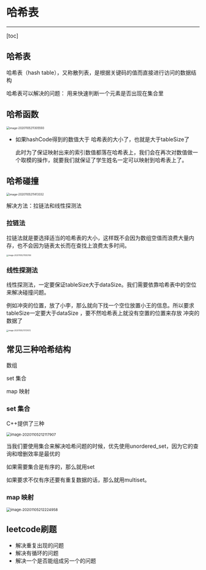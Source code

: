 # 哈希表

---

[toc]

## 哈希表

哈希表（hash table），又称散列表，是根据关键码的值而直接进行访问的数据结构

哈希表可以解决的问题： 用来快速判断一个元素是否出现在集合里



## 哈希函数

<img src="D:\MyStudyFile\Study_C_PLUS_PLUS\C-PLUS-PLUS-Road\LeetcodeC++\哈希表.assets\image-20201105211305593.png" alt="image-20201105211305593" style="zoom:50%;" />

- 如果hashCode得到的数值大于 哈希表的大小了，也就是大于tableSize了

  此时为了保证映射出来的索引数值都落在哈希表上，我们会在再次对数值做一个取模的操作，就要我们就保证了学生姓名一定可以映射到哈希表上了。



## 哈希碰撞

<img src="D:\MyStudyFile\Study_C_PLUS_PLUS\C-PLUS-PLUS-Road\LeetcodeC++\哈希表.assets\image-20201105211413332.png" alt="image-20201105211413332" style="zoom:50%;" />

解决方法：拉链法和线性探测法

### 拉链法

拉链法就是要选择适当的哈希表的大小，这样既不会因为数组空值而浪费大量内存，也不会因为链表太长而在查找上浪费太多时间。

<img src="D:\MyStudyFile\Study_C_PLUS_PLUS\C-PLUS-PLUS-Road\LeetcodeC++\哈希表.assets\image-20201105211555766.png" alt="image-20201105211555766" style="zoom:33%;" />

### 线性探测法

线性探测法，一定要保证tableSize大于dataSize。我们需要依靠哈希表中的空位来解决碰撞问题。

例如冲突的位置，放了小李，那么就向下找一个空位放置小王的信息。所以要求tableSize一定要大于dataSize ，要不然哈希表上就没有空置的位置来存放 冲突的数据了

<img src="D:\MyStudyFile\Study_C_PLUS_PLUS\C-PLUS-PLUS-Road\LeetcodeC++\哈希表.assets\image-20201105211721072.png" alt="image-20201105211721072" style="zoom: 33%;" />

## 常见三种哈希结构

数组

set 集合

map 映射

### set 集合

C++提供了三种

 <img src="D:\MyStudyFile\Study_C_PLUS_PLUS\C-PLUS-PLUS-Road\LeetcodeC++\哈希表.assets\image-20201105212117907.png" alt="image-20201105212117907" style="zoom:67%;" />

当我们要使用集合来解决哈希问题的时候，优先使用unordered_set，因为它的查询和增删效率是最优的

如果需要集合是有序的，那么就用set

如果要求不仅有序还要有重复数据的话，那么就用multiset。

### map 映射

 <img src="D:\MyStudyFile\Study_C_PLUS_PLUS\C-PLUS-PLUS-Road\LeetcodeC++\哈希表.assets\image-20201105212224958.png" alt="image-20201105212224958" style="zoom:67%;" />



## leetcode刷题

- 解决重复出现的问题
- 解决有循环的问题
- 解决一个是否能组成另一个的问题